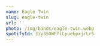 ```yaml
---
name: Eagle Twin
slug: eagle-twin
url: ''
photo: /img/bands/eagle-twin.webp
spotifyId: 3iy3SOWFTiLpuebpxjrLrS
---
```

